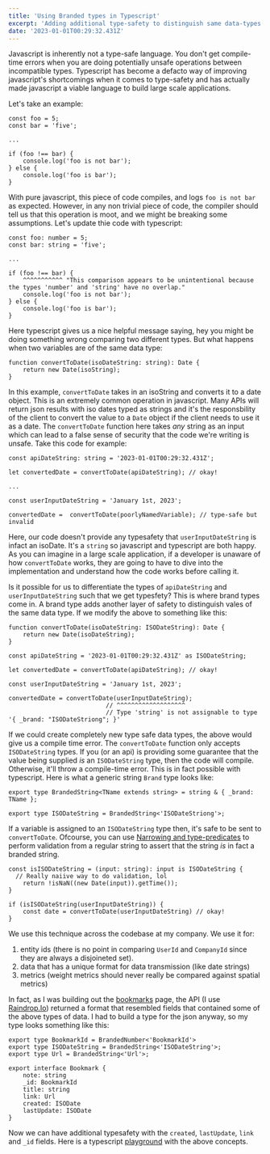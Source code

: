 ```yaml
---
title: 'Using Branded types in Typescript'
excerpt: 'Adding additional type-safety to distinguish same data-types'
date: '2023-01-01T00:29:32.431Z'
---
```


Javascript is inherently not a type-safe language. You don't get compile-time errors when you are doing potentially unsafe operations between incompatible types. Typescript has become a defacto way of improving javascript's shortcomings when it comes to type-safety and has actually made javascript a viable language to build large scale applications.

Let's take an example:

```
const foo = 5;
const bar = 'five';

...

if (foo !== bar) {
	console.log('foo is not bar');
} else {
	console.log('foo is bar');
}
```

With pure javascript, this piece of code compiles, and logs `foo is not bar` as expected. However, in any non trivial piece of code, the compiler should tell us that this operation is moot, and we might be breaking some assumptions. Let's update thie code with typescript:

```
const foo: number = 5;
const bar: string = 'five';

...

if (foo !== bar) {
	^^^^^^^^^^^ "This comparison appears to be unintentional because the types 'number' and 'string' have no overlap."
	console.log('foo is not bar');
} else {
	console.log('foo is bar');
}
```

Here typescript gives us a nice helpful message saying, hey you might be doing something wrong comparing two different types.
But what happens when two variables are of the same data type:

```
function convertToDate(isoDateString: string): Date {
	return new Date(isoString);
}
```

In this example, `convertToDate` takes in an isoString and converts it to a date object. This is an extremely common operation in javascript. Many APIs will return json results with iso dates typed as strings and it's the responsbility of the client to convert the value to a `Date` object if the client needs to use it as a date. The `convertToDate` function here takes _any_ string as an input which can lead to a false sense of security that the code we're writing is unsafe. Take this code for example:

```
const apiDateString: string = '2023-01-01T00:29:32.431Z';

let convertedDate = convertToDate(apiDateString); // okay!

...

const userInputDateString = 'January 1st, 2023';

convertedDate =  convertToDate(poorlyNamedVariable); // type-safe but invalid
```

Here, our code doesn't provide any typesafety that `userInputDateString` is infact an isoDate. It's a `string` so javascript and typescript are both happy. As you can imagine in a large scale application, if a developer is unaware of how `convertToDate` works, they are going to have to dive into the implementation and understand how the code works before calling it.

Is it possible for us to differentiate the types of `apiDateString` and `userInputDateString` such that we get typesfety? This is where brand types come in. A brand type adds another layer of safety to distinguish vales of the same data type. If we modify the above to something like this:

```
function convertToDate(isoDateString: ISODateString): Date {
	return new Date(isoDateString);
}

const apiDateString = '2023-01-01T00:29:32.431Z' as ISODateString;

let convertedDate = convertToDate(apiDateString); // okay!

const userInputDateString = 'January 1st, 2023';

convertedDate = convertToDate(userInputDateString);
                           // ^^^^^^^^^^^^^^^^^^^
                           // Type 'string' is not assignable to type '{ _brand: "ISODateStriong"; }'
```

If we could create completely new type safe data types, the above would give us a compile time error. The `convertToDate` function only accepts `ISODateString` types. If you (or an api) is providing some guarantee that the value being supplied _is_ an `ISODateString` type, then the code will compile. Otherwise, it'll throw a compile-time error. This is in fact possible with typescript. Here is what a generic string `Brand` type looks like:

```
export type BrandedString<TName extends string> = string & { _brand: TName };

export type ISODateString = BrandedString<'ISODateStriong'>;
```

If a variable is assigned to an `ISODateString` type then, it's safe to be sent to `convertToDate`. Ofcourse, you can use [Narrowing and type-predicates](https://www.typescriptlang.org/docs/handbook/2/narrowing.html#using-type-predicates) to perform validation from a regular string to assert that the string _is_ in fact a branded string.

```
const isISODateString = (input: string): input is ISODateString {
  // Really naiive way to do validation, lol
	return !isNaN((new Date(input)).getTime());
}

if (isISODateString(userInputDateString)) {
	const date = convertToDate(userInputDateString) // okay!
}
```

We use this technique across the codebase at my company. We use it for:

1. entity ids (there is no point in comparing `UserId` and `CompanyId` since they are always a disjoineted set).
2. data that has a unique format for data transmission (like date strings)
3. metrics (weight metrics should never really be compared against spatial metrics)

In fact, as I was building out the [bookmarks](http://www.aamirj.com/bookmarks) page, the API (I use [Raindrop.Io](https://developer.raindrop.io/)) returned a format that resembled fields that contained some of the above types of data. I had to build a type for the json anyway, so my type looks something like this:

```
export type BookmarkId = BrandedNumber<'BookmarkId'>
export type ISODateString = BrandedString<'ISODateString'>;
export type Url = BrandedString<'Url'>;

export interface Bookmark {
	note: string
	_id: BookmarkId
	title: string
	link: Url
	created: ISODate
	lastUpdate: ISODate
}
```

Now we can have additional typesafety with the `created`, `lastUpdate`, `link` and `_id` fields. Here is a typescript [playground](https://www.typescriptlang.org/play?ssl=25&ssc=2&pln=19&pc=1#code/KYDwDg9gTgLgBDAnmYcBCUCGA7AJsXAZRigEtsBzAHgBUA5TAW1VBmDwGc4OTyKA+OAF5uvSnABkcAN5wA+gCMseAFxx6TVAF8A3ACg9oSLATJUASUIB5ACKY2xMuJEYc+ImOoByS7fvBHUghKL359PQAzAFdsAGMYIOw4WOCAN2BYGgg7NgAKUg5s-0DKNV8cgM8ASjUKmT0ASChgGCioJOxgAHc4CvzCipKKKv0tAxTsHjhMMFJBz2E4LwAmAAZlgGYAWlWARh3dmlXVlWWAThUN5YA6ABYN3YAtL2mucuLPcIAbFuS0jLYuDqIgm6UyRTyMzmHycwx0cAA9Ai4BAANaYRAAQnGwSmUQ4GXM2DAURg81hiy8ACkcFFMFBEHBdjwADRwNabLzhUEAgjAuB-bBgmBZPr4wnE0nkvgjPQC+UKxVK5WI5EAPQ1mq12q1cpV+oNSPUZiWPFhLwKcGwEHgmA4HFIFGwmAUPwQEFMKCWskUylwagARO8HLxghQA-CtF4cZN4AVg5UKSJ8pKYGozTK1OQSXG3tZpeJpI1mq12nACgw6Llcp0en0vHbcBFGxEvFUqtcKC0aKRmLl26MDKQInB+gmhrlxVAiTmC8MqvUGhMprh-IseeCxQTp6m5wujWiMditEA) with the above concepts.
